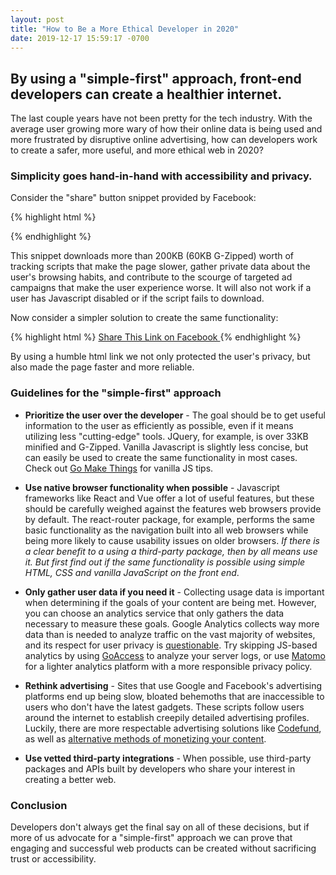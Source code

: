 ```yaml
---
layout: post
title: "How to Be a More Ethical Developer in 2020"
date: 2019-12-17 15:59:17 -0700
---
```


## By using a "simple-first" approach, front-end developers can create a healthier internet.
<!--more-->

The last couple years have not been pretty for the tech industry. With the average user growing more wary of how their online data is being used and more frustrated by disruptive online advertising, how can developers work to create a safer, more useful, and more ethical web in 2020?

### Simplicity goes hand-in-hand with accessibility and privacy.

Consider the "share" button snippet provided by Facebook:

{% highlight html %}
<!-- Load Facebook SDK for JavaScript -->
<div id="fb-root"></div>
<script>(function(d, s, id) {
  var js, fjs = d.getElementsByTagName(s)[0];
  if (d.getElementById(id)) return;
  js = d.createElement(s); js.id = id;
  js.src = "https://connect.facebook.net/en_US/sdk.js#xfbml=1&version=v3.0";
  fjs.parentNode.insertBefore(js, fjs);
}(document, 'script', 'facebook-jssdk'));</script>

<!-- Your share button code -->
<div class="fb-share-button"
  data-href="https://www.your-domain.com/your-page.html"
  data-layout="button_count">
</div>
{% endhighlight %}

This snippet downloads more than 200KB (60KB G-Zipped) worth of tracking scripts that make the page slower, gather private data about the user's browsing habits, and contribute to the scourge of targeted ad campaigns that make the user experience worse. It will also not work if a user has Javascript disabled or if the script fails to download.

Now consider a simpler solution to create the same functionality:

{% highlight html %}
<a href="http://www.facebook.com/sharer.php?u=https://www.your-domain.com/your-page.html">
  Share This Link on Facebook
</a>
{% endhighlight %}

By using a humble html link we not only protected the user's privacy, but also made the page faster and more reliable.

### Guidelines for the "simple-first" approach

* __Prioritize the user over the developer__ - The goal should be to get useful information to the user as efficiently as possible, even if it means utilizing less "cutting-edge" tools. JQuery, for example, is over 33KB minified and G-Zipped. Vanilla Javascript is slightly less concise, but can easily be used to create the same functionality in most cases. Check out [Go Make Things](https://gomakethings.com/articles/) for vanilla JS tips.

* __Use native browser functionality when possible__ - Javascript frameworks like React and Vue offer a lot of useful features, but these should be carefully weighed against the features web browsers provide by default. The react-router package, for example, performs the same basic functionality as the navigation built into all web browsers while being more likely to cause usability issues on older browsers. *If there is a clear benefit to a using a third-party package, then by all means use it. But first find out if the same functionality is possible using simple HTML, CSS and vanilla JavaScript on the front end*.

* __Only gather user data if you need it__ - Collecting usage data is important when determining if the goals of your content are being met. However, you can choose an analytics service that only gathers the data necessary to measure these goals. Google Analytics collects way more data than is needed to analyze traffic on the vast majority of websites, and its respect for user privacy is [questionable](https://hackernoon.com/data-privacy-concerns-with-google-b946f2b7afea). Try skipping JS-based analytics by using [GoAccess](https://goaccess.io/) to analyze your server logs, or use [Matomo](https://matomo.org/) for a lighter analytics platform with a more responsible privacy policy.

* __Rethink advertising__ - Sites that use Google and Facebook's advertising platforms end up being slow, bloated behemoths that are inaccessible to users who don't have the latest gadgets. These scripts follow users around the internet to establish creepily detailed advertising profiles. Luckily, there are more respectable advertising solutions like [Codefund](https://codefund.io/), as well as [alternative methods of monetizing your content](https://hackernoon.com/monetize-your-website-without-advertising-email-hcaptcha-recaptcha-brave-f266e905510a).

* __Use vetted third-party integrations__ - When possible, use third-party packages and APIs built by developers who share your interest in creating a better web.

### Conclusion

Developers don't always get the final say on all of these decisions, but if more of us advocate for a "simple-first" approach we can prove that engaging and successful web products can be created without sacrificing trust or accessibility.
